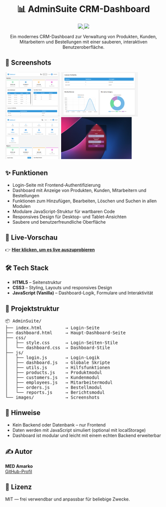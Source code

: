 <h1 align="center">📊 AdminSuite CRM-Dashboard</h1>
<p align="center">
  <a href="https://amarko-med.github.io/AdminSuite/">
    <img src="https://img.shields.io/badge/Live%20Preview-Hier%20klicken-purple?style=for-the-badge">
  </a>
  <a href="https://github.com/amarko-med">
    <img src="https://img.shields.io/badge/Von-MED%20Amarko-blueviolet?style=for-the-badge">
  </a>
</p>

<p align="center">
  Ein modernes CRM-Dashboard zur Verwaltung von Produkten, Kunden, Mitarbeitern und Bestellungen mit einer sauberen, interaktiven Benutzeroberfläche.
</p>

<h2>📸 Screenshots</h2>

<p>
  <img src="Images/Screenshot%202025-10-25%20151948.png" alt="1" width="35%">
  <img src="Images/Screenshot%202025-10-25%20151910.png" alt="2" width="49%">
  <img src="Images/Screenshot%202025-10-25%20151800.png" alt="3" width="35%">
  <img src="Images/Screenshot%202025-10-25%20151706.png" alt="4" width="45%">

</p>


<h2>✨ Funktionen</h2>
<ul>
  <li>Login-Seite mit Frontend-Authentifizierung</li>
  <li>Dashboard mit Anzeige von Produkten, Kunden, Mitarbeitern und Bestellungen</li>
  <li>Funktionen zum Hinzufügen, Bearbeiten, Löschen und Suchen in allen Modulen</li>
  <li>Modulare JavaScript-Struktur für wartbaren Code</li>
  <li>Responsives Design für Desktop- und Tablet-Ansichten</li>
  <li>Saubere und benutzerfreundliche Oberfläche</li>
</ul>

<h2>🔗 Live-Vorschau</h2>
<p> 👉 <a href="https://amarko-med.github.io/AdminSuite/" target="_blank"><strong>Hier klicken, um es live auszuprobieren</strong></a> </p>

<h2>🛠️ Tech Stack</h2>
<ul>
  <li><strong>HTML5</strong> – Seitenstruktur</li>
  <li><strong>CSS3</strong> – Styling, Layouts und responsives Design</li>
  <li><strong>JavaScript (Vanilla)</strong> – Dashboard-Logik, Formulare und Interaktivität</li>
</ul>

<h2>📁 Projektstruktur</h2>
<pre>
📦 AdminSuite/
├── index.html         → Login-Seite
├── dashboard.html     → Haupt-Dashboard-Seite
├── css/
│   ├── style.css      → Login-Seiten-Stile
│   └── dashboard.css  → Dashboard-Stile
├── js/
│   ├── login.js       → Login-Logik
│   ├── dashboard.js   → Globale Skripte
│   ├── utils.js       → Hilfsfunktionen
│   ├── products.js    → Produktmodul
│   ├── customers.js   → Kundenmodul
│   ├── employees.js   → Mitarbeitermodul
│   ├── orders.js      → Bestellmodul
│   └── reports.js     → Berichtsmodul
└── images/            → Screenshots
</pre>

<h2>📌 Hinweise</h2>
<ul>
  <li>Kein Backend oder Datenbank – nur Frontend</li>
  <li>Daten werden mit JavaScript simuliert (optional mit localStorage)</li>
  <li>Dashboard ist modular und leicht mit einem echten Backend erweiterbar</li>
</ul>

<h2>✍️ Autor</h2>
<p>
  <strong>MED Amarko</strong><br>
  <a href="https://github.com/amarko-med">GitHub-Profil</a>
</p>

<h2>📃 Lizenz</h2>
<p>MIT — frei verwendbar und anpassbar für beliebige Zwecke.</p>
